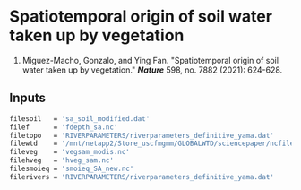 # Spatiotemporal origin of soil water taken up by vegetation

1. Miguez-Macho, Gonzalo, and Ying Fan. "Spatiotemporal origin of soil water
   taken up by vegetation." ***Nature*** 598, no. 7882 (2021): 624-628.

## Inputs
```bash
filesoil   = 'sa_soil_modified.dat'
filef      = 'fdepth_sa.nc'
filetopo   = 'RIVERPARAMETERS/riverparameters_definitive_yama.dat'
filewtd    = '/mnt/netapp2/Store_uscfmgmm/GLOBALWTD/sciencepaper/ncfileshaibin_newrun/S_America_model_wtd_v2.nc'
fileveg    = 'vegsam_modis.nc'
filehveg   = 'hveg_sam.nc'
filesmoieq = 'smoieq_SA_new.nc'
filerivers = 'RIVERPARAMETERS/riverparameters_definitive_yama.dat'
```

